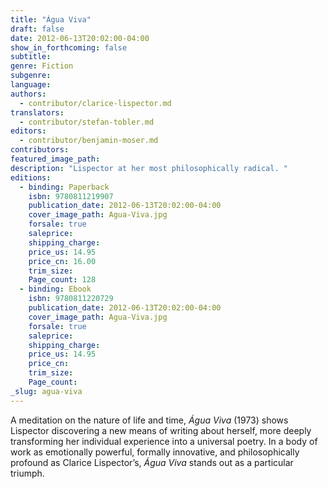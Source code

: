 ```yaml
---
title: "Água Viva"
draft: false
date: 2012-06-13T20:02:00-04:00
show_in_forthcoming: false
subtitle:
genre: Fiction
subgenre:
language:
authors:
  - contributor/clarice-lispector.md
translators:
  - contributor/stefan-tobler.md
editors:
  - contributor/benjamin-moser.md
contributors:
featured_image_path:
description: "Lispector at her most philosophically radical. "
editions:
  - binding: Paperback
    isbn: 9780811219907
    publication_date: 2012-06-13T20:02:00-04:00
    cover_image_path: Agua-Viva.jpg
    forsale: true
    saleprice:
    shipping_charge:
    price_us: 14.95
    price_cn: 16.00
    trim_size:
    Page_count: 128
  - binding: Ebook
    isbn: 9780811220729
    publication_date: 2012-06-13T20:02:00-04:00
    cover_image_path: Agua-Viva.jpg
    forsale: true
    saleprice:
    shipping_charge:
    price_us: 14.95
    price_cn:
    trim_size:
    Page_count:
_slug: agua-viva
---
```


A meditation on the nature of life and time, _Água Viva_ (1973) shows Lispector discovering a new means of writing about herself, more deeply transforming her individual experience into a universal poetry. In a body of work as emotionally powerful, formally innovative, and philosophically profound as Clarice Lispector’s, _Água Viva_ stands out as a particular triumph.

